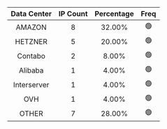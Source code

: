 | Data Center | IP Count | Percentage | Freq |
|:------------:|:--------:|:-----------:|:-----:|
| AMAZON | 8 | 32.00% | 🟢 |
| HETZNER | 5 | 20.00% | 🟢 |
| Contabo | 2 | 8.00% | 🟢 |
| Alibaba | 1 | 4.00% | 🟢 |
| Interserver | 1 | 4.00% | 🟢 |
| OVH | 1 | 4.00% | 🟢 |
| OTHER | 7 | 28.00% | 🟢 |